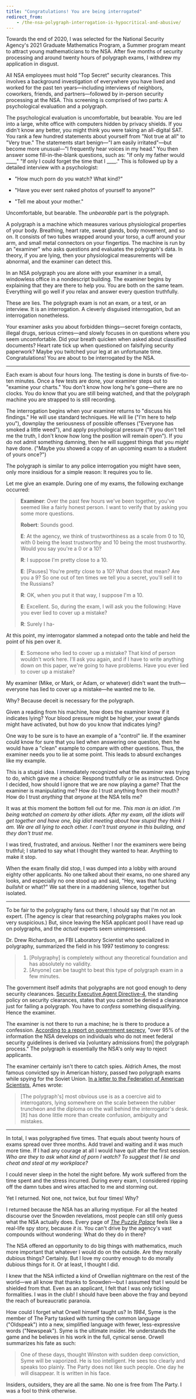 ```yaml
---
title: "Congratulations! You are being interrogated"
redirect_from:
    - /the-nsa-polygraph-interrogation-is-hypocritical-and-abusive/
---
```


Towards the end of 2020, I was selected for the National Security Agency's 2021
Graduate Mathematics Program, a Summer program meant to attract young
mathematicians to the NSA. After five months of security processing and around
twenty hours of polygraph exams, I withdrew my application in disgust.

All NSA employees must hold "Top Secret" security clearances. This involves
a background investigation of everywhere you have lived and worked for the past
ten years—including interviews of neighbors, coworkers, friends, and
partners—followed by in-person security processing at the NSA. This screening
is comprised of two parts: A psychological evaluation and a polygraph.

The psychological evaluation is uncomfortable, but bearable. You are led into
a large, white office with computers hidden by privacy shields. If you didn't
know any better, you might think you were taking an all-digital SAT. You rank
a few hundred statements about yourself from "Not true at all" to "Very true."
The statements start benign—"I am easily irritated"—but become more unusual—"I
frequently hear voices in my head." You then answer some fill-in-the-blank
questions, such as: "If only my father would \_\_\_\_," "If only I could forget
the time that I \_\_\_\_." This is followed up by a detailed interview with
a psychologist:

- "How much porn do you watch? What kind?"

- "Have you ever sent naked photos of yourself to anyone?"

- "Tell me about your mother."

Uncomfortable, but bearable. The *unbearable* part is the polygraph.

A polygraph is a machine which measures various physiological properties of
your body. Breathing, heart rate, sweat glands, body movement, and so on. It
consists of two tubes wrapped around your torso, a cuff around your arm, and
small metal connectors on your fingertips. The machine is run by an "examiner"
who asks questions and evaluates the polygraph's data. In theory, if you are
lying, then your physiological measurements will be abnormal, and the examiner
can detect this.

In an NSA polygraph you are alone with your examiner in a small, windowless
office in a nondescript building. The examiner begins by explaining that they
are there to help you. You are both on the same team. Everything will go well
if you relax and answer every question truthfully.

These are lies. The polygraph exam is not an exam, or a test, or an interview.
It is an interrogation. A cleverly disguised interrogation, but an
interrogation nonetheless.

Your examiner asks you about forbidden things—secret foreign contacts, illegal
drugs, serious crimes—and slowly focuses in on questions where you seem
uncomfortable. Did your breath quicken when asked about classified documents?
Heart rate tick up when questioned on falsifying security paperwork? Maybe you
twitched your leg at an unfortunate time. Congratulations! You are about to be
interrogated by the NSA.

---

Each exam is about four hours long. The testing is done in bursts of
five-to-ten minutes. Once a few tests are done, your examiner steps out to
"examine your charts." You don't know how long he's gone—there are no clocks.
You do know that you are still being watched, and that the polygraph machine
you are strapped to is still recording.

The interrogation begins when your examiner returns to "discuss his findings."
He will use standard techniques. He will lie ("I'm here to help you"), downplay
the seriousness of possible offenses ("Everyone has smoked a little weed"), and
apply psychological pressure ("If you don't tell me the truth, I don't know how
long the position will remain open"). If you do not admit something damning,
then he will suggest things that you *might* have done. ("Maybe you showed
a copy of an upcoming exam to a student of yours once?")

The polygraph is similar to any police interrogation you might have seen, only
more insidious for a simple reason: It requires you to lie.

Let me give an example. During one of my exams, the following exchange
occurred:

> **Examiner**: Over the past few hours we've been together, you've seemed like
a fairly honest person. I want to verify that by asking you some more
questions.
>
> **Robert**: Sounds good.
>
> **E**: At the agency, we think of trustworthiness as a scale from 0 to 10, with
   0 being the least trustworthy and 10 being the most trustworthy. Would you
   say you're a 0 or a 10?
>
> **R**: I suppose I'm pretty close to a 10.
>
> **E**: [Pauses] You're pretty close to a 10? What does that mean? Are you a 9? So
   one out of ten times we tell you a secret, you'll sell it to the Russians?
>
> **R**: OK, when you put it that way, I suppose I'm a 10.
>
> **E**: Excellent. So, during the exam, I will ask you the following: Have you ever
   lied to cover up a mistake?
>
> **R**: Surely I ha-

At this point, my interrogator slammed a notepad onto the table and held the
point of his pen over it.

> **E**: Someone who lied to cover up a mistake? That kind of person wouldn't work
   here. I'll ask you again, and if I have to write anything down on this
   paper, we're going to have problems. Have you ever lied to cover up
   a mistake?

My examiner (Mike, or Mark, or Adam, or whatever) didn't want the
truth—everyone has lied to cover up a mistake—he wanted me to lie.

Why? Because deceit is necessary for the polygraph.

Given a reading from his machine, how does the examiner know if it indicates
lying? Your blood pressure might be higher, your sweat glands might have
activated, but how do you know that indicates lying?

One way to be sure is to have an example of a "control" lie. If the examiner
could know for sure that you lied when answering one question, then he would
have a "clean" example to compare with other questions. Thus, the examiner
needs you to lie at some point. This leads to absurd exchanges like my example.

This is a stupid idea. I immediately recognized what the examiner was trying to
do, which gave me a choice: Respond truthfully or lie as instructed. Once
I decided, how should I ignore that we are now playing a game? That the
examiner is manipulating me? How do I trust anything from their mouth? How do
I trust *anything* that *anyone* at the NSA tells me?

It was at this moment the bottom fell out for me. *This man is an idiot. I'm
being watched on camera by other idiots. After my exam, all the idiots will get
together and have one, big idiot meeting about how stupid they think I am. We
are all lying to each other. I can't trust anyone in this building, and they
don't trust me.*

I was tired, frustrated, and anxious. Neither I nor the examiners were being
truthful; I started to say what I thought they wanted to hear. Anything to make
it stop.

When the exam finally did stop, I was dumped into a lobby with around eighty
other applicants. No one talked about their exams, no one shared any looks, and
especially no one stood up and said, "Hey, was that fucking *bullshit* or
what?" We sat there in a maddening silence, together but isolated.

---

To be fair to the polygraphy fans out there, I should say that I'm not an
expert. (The agency is clear that researching polygraphs makes you look very
suspicious.) But, since leaving the NSA applicant pool I have read up on
polygraphs, and the *actual* experts seem unimpressed.

Dr. Drew Richardson, an FBI Laboratory Scientist who specialized in polygraphy,
summarized the field in his 1997 testimony to congress:

> 1. \[Polygraphy\] is completely without any theoretical foundation and has absolutely no validity.
> 2. \[Anyone\] can be taught to beat this type of polygraph exam in a few minutes.

The government itself admits that polygraphs are not good enough to deny
security clearances. [Security Executive Agent
Directive-4](https://www.dni.gov/files/NCSC/documents/Regulations/SEAD-4-Adjudicative-Guidelines-U.pdf),
the standing policy on security clearances, states that you cannot be denied
a clearance just for failing a polygraph. You have to *confess* something
disqualifying. Hence the examiner.

The examiner is not there to run a machine; he is there to produce
a confession. [According to a report on government
secrecy](https://books.google.com/books?id=_5AeDSz_dQ4C&pg=PA90&lpg=PA90#v=onepage&q&f=false),
"over 95% of the information the NSA develops on individuals who do not meet
federal security guidelines is derived via \[voluntary admissions from\] the
polygraph process." The polygraph is essentially the NSA's only way to reject
applicants.

The examiner certainly isn't there to catch spies. Aldrich Ames, the most
famous convicted spy in American history, passed two polygraph exams while
spying for the Soviet Union. [In a letter to the Federation of American
Scientists](http://fas.org/irp/congress/1994_rpt/ssci_ames.htm), Ames wrote:

> [The polygraph's] most obvious use is as a coercive aid to interrogators,
lying somewhere on the scale between the rubber truncheon and the diploma on
the wall behind the interrogator's desk. [It] has done little more than create
confusion, ambiguity and mistakes.

---

In total, I was polygraphed five times. That equals about twenty hours of exams
spread over three months. Add travel and waiting and it was much more time. If
I had any courage at all I would have quit after the first session. *Who are
they to ask what kind of porn I watch? To suggest that I lie and cheat and
steal at my workplace?*

I could never sleep in the hotel the night before. My work suffered from the
time spent and the stress incurred. During every exam, I considered ripping off
the damn tubes and wires attached to me and storming out.

Yet I returned. Not one, not twice, but four times! Why?

I returned because the NSA has an alluring mystique. For all the heated
discourse over the Snowden revelations, most people can still only guess what
the NSA actually does. Every page of [*The Puzzle
Palace*](https://en.wikipedia.org/wiki/The_Puzzle_Palace) feels like
a real-life spy story, because *it is*. You can't drive by the agency's vast
compounds without wondering: What do they do in there?

The NSA offered an opportunity to do big things with mathematics, much more
important that whatever I would do on the outside. Are they morally dubious
things? Certainly. But I love my country enough to do morally dubious things
for it. Or at least, I thought I did.

I knew that the NSA inflicted a kind of Orwellian nightmare on the rest of the
world—we all know that thanks to Snowden—but I assumed that I would be shielded
from that. Even as an applicant, I felt that I was only ticking formalities.
I was in the club! I should have been above the fray and beyond the reach of
bureaucratic paranoia.

How could I forget what Orwell himself taught us? In *1984*, Syme is the member
of The Party tasked with turning the common language ("Oldspeak") into a new,
simplified language with fewer, less-expressive words ("Newspeak"). Syme is the
ultimate insider. He understands the game and he believes in his work in the
full, cynical sense. Orwell summarizes his fate as such:

> One of these days, thought Winston with sudden deep conviction, Syme will be
vaporized. He is too intelligent. He sees too clearly and speaks too plainly.
The Party does not like such people. One day he will disappear. It is written
in his face.

Insiders, outsiders, they are all the same. No one is free from The Party.
I was a fool to think otherwise.

